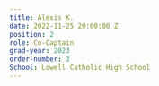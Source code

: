 ```yaml
---
title: Alexis K.
date: 2022-11-25 20:00:00 Z
position: 2
role: Co-Captain
grad-year: 2023
order-number: 3
School: Lowell Catholic High School
---
```


